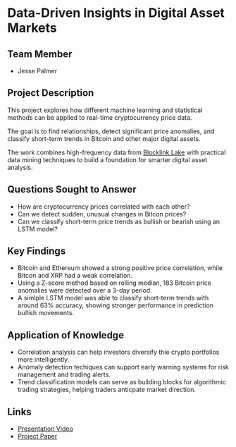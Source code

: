 # Data-Driven Insights in Digital Asset Markets

## Team Member

* Jesse Palmer

## Project Description

This project explores how different machine learning and statistical methods can
be applied to real-time cryptocurrency price data.

The goal is to find relationships, detect significant price anomalies, and
classify short-term trends in Bitcoin and other major digital assets.

The work combines high-frequency data from [Blocklink Lake](https://lake.blocklink.cloud/) with practical data mining techniques to build a foundation for smarter digital
asset analysis.

## Questions Sought to Answer

* How are cryptocurrency prices correlated with each other?
* Can we detect sudden, unusual changes in Bitcon prices?
* Can we classify short-term price trends as bullish or bearish using an LSTM
model?

## Key Findings

* Bitcoin and Ethereum showed a strong positive price correlation, while Bitcon
and XRP had a weak correlation.
* Using a Z-score method based on rolling median, 183 Bitcoin price anomalies
were detected over a 3-day period.
* A simlple LSTM model was able to classify short-term trends with around 63%
accuracy, showing stronger performance in prediction bullish movements.

## Application of Knowledge

* Correlation analysis can help investors diversify thie crypto portfolios more
intelligently.
* Anomaly detection techiques can support early warning systems for risk
management and trading alerts.
* Trend classification models can serve as building blocks for algorithmic
trading strategies, helping traders anticpate market direction.

## Links

* [Presentation Video](https://www.youtube.com/watch?v=e0Ut55ddRz0)
* [Project Paper](https://github.com/jesselpalmer/cspb_4502_project/blob/main/paper/Group03_DigitalAssetsDataDrivenInsights_Part4.pdf)
